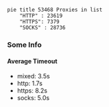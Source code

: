 
```mermaid
pie title 53468 Proxies in list
    "HTTP" : 23619
    "HTTPS": 7379
    "SOCKS" : 28736
```

### Some Info
#### Average Timeout

- mixed: 3.5s
- http: 1.7s
- https: 8.2s
- socks: 5.0s